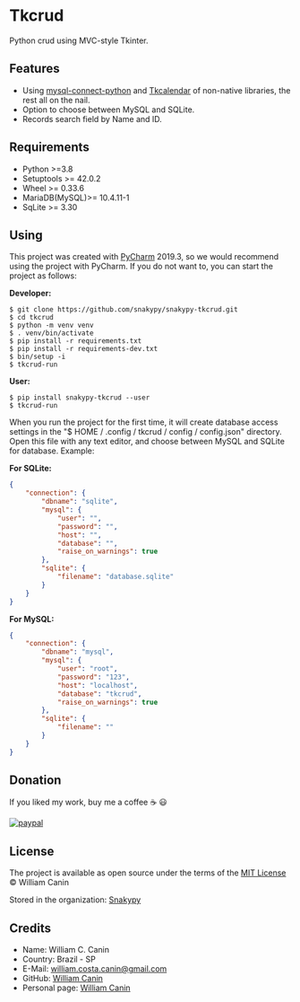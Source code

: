 # Tkcrud

Python crud using MVC-style Tkinter.


## Features

- Using [mysql-connect-python](https://pypi.org/project/mysql-connector-python/) and [Tkcalendar](https://pypi.org/project/tkcalendar) of non-native libraries, the rest all on the nail.
- Option to choose between MySQL and SQLite.
- Records search field by Name and ID.

## Requirements

- Python >=3.8
- Setuptools >= 42.0.2
- Wheel >= 0.33.6
- MariaDB(MySQL)>= 10.4.11-1
- SqLite >= 3.30

## Using

This project was created with [PyCharm](https://www.jetbrains.com/pycharm/) 2019.3, so we would recommend using the project with PyCharm.
If you do not want to, you can start the project as follows:

**Developer:**

```
$ git clone https://github.com/snakypy/snakypy-tkcrud.git
$ cd tkcrud
$ python -m venv venv
$ . venv/bin/activate
$ pip install -r requirements.txt
$ pip install -r requirements-dev.txt
$ bin/setup -i
$ tkcrud-run
``` 

**User:**

```
$ pip install snakypy-tkcrud --user
$ tkcrud-run
```

When you run the project for the first time, it will create database access settings in the "$ HOME / .config / tkcrud / config / config.json" directory.
Open this file with any text editor, and choose between MySQL and SQLite for database.
Example:

**For SQLite:**

```json
{
    "connection": {
        "dbname": "sqlite",
        "mysql": {
            "user": "",
            "password": "",
            "host": "",
            "database": "",
            "raise_on_warnings": true
        },
        "sqlite": {
            "filename": "database.sqlite"
        }
    }
}
```

**For MySQL:**

```json
{
    "connection": {
        "dbname": "mysql",
        "mysql": {
            "user": "root",
            "password": "123",
            "host": "localhost",
            "database": "tkcrud",
            "raise_on_warnings": true
        },
        "sqlite": {
            "filename": ""
        }
    }
}
```

## Donation

If you liked my work, buy me a coffee :coffee: :smiley:

[![paypal](https://www.paypalobjects.com/en_US/i/btn/btn_donateCC_LG.gif)](https://www.paypal.com/cgi-bin/webscr?cmd=_s-xclick&hosted_button_id=YBK2HEEYG8V5W&source)

## License

The project is available as open source under the terms of the [MIT License](https://github.com/williamcanin/tkcrud/blob/master/LICENSE) © William Canin

Stored in the organization: [Snakypy](https://github.com/snakypy)

## Credits

* Name: William C. Canin
* Country: Brazil - SP
* E-Mail: william.costa.canin@gmail.com
* GitHub: [William Canin](http://github.com/williamcanin)
* Personal page: [William Canin](http://williamcanin.github.io)